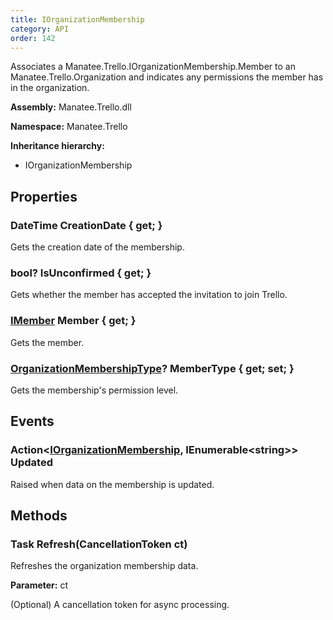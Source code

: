 ```yaml
---
title: IOrganizationMembership
category: API
order: 142
---
```


Associates a Manatee.Trello.IOrganizationMembership.Member to an Manatee.Trello.Organization and indicates any permissions the member has in the organization.

**Assembly:** Manatee.Trello.dll

**Namespace:** Manatee.Trello

**Inheritance hierarchy:**

- IOrganizationMembership

## Properties

### DateTime CreationDate { get; }

Gets the creation date of the membership.

### bool? IsUnconfirmed { get; }

Gets whether the member has accepted the invitation to join Trello.

### [IMember](../IMember#imember) Member { get; }

Gets the member.

### [OrganizationMembershipType](../OrganizationMembershipType#organizationmembershiptype)? MemberType { get; set; }

Gets the membership&#39;s permission level.

## Events

### Action&lt;[IOrganizationMembership](../IOrganizationMembership#iorganizationmembership), IEnumerable&lt;string&gt;&gt; Updated

Raised when data on the membership is updated.

## Methods

### Task Refresh(CancellationToken ct)

Refreshes the organization membership data.

**Parameter:** ct

(Optional) A cancellation token for async processing.

